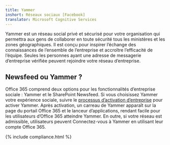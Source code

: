 ```yaml
---
title: Yammer
inshort: Réseaux sociaux [Facebook]
translator: Microsoft Cognitive Services
---
```


Yammer est un réseau social privé et sécurisé pour votre organisation qui permettra aux gens de collaborer en toute sécurité tous les ministères et les zones géographiques. Il est conçu pour inspirer l’échange des connaissances de l’ensemble de l’entreprise et accroître l’efficacité de l’équipe. Seules les personnes ayant une adresse de messagerie d’entreprise vérifiée peuvent rejoindre votre réseau d’entreprise.

## Newsfeed ou Yammer ?
Office 365 comprend deux options pour les fonctionnalités d’entreprise sociale : Yammer et le SharePoint Newsfeed. Si vous choisissez Yammer votre expérience sociale, suivre le [processus d’activation d’entreprise](https://support.office.com/en-us/article/Enterprise-Activation-process-4f924c74-87d2-49d0-a4f6-cba3ce2b0e7c) pour activer Yammer. Après activation, un carreau de Yammer apparaît sur la page du portail Office 365 et le lanceur d’applications, rendant facile pour les utilisateurs d’Office 365 atteindre Yammer. En outre, si votre réseau est admissible, utilisateurs peuvent Connectez-vous à Yammer en utilisant leur compte Office 365.

{% include compliance.html %}

